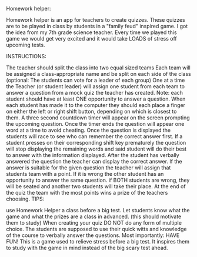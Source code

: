 Homework helper:

Homework helper is an app for teachers to create quizzes. These quizzes are to be played in class by students in a "family feud" inspired game. I got the idea from my 7th grade science teacher. Every time we played this game we would get very excited and it would take LOADS of stress off upcoming tests.

INSTRUCTIONS:

The teacher should split the class into two equal sized teams
Each team will be assigned a class-appropriate name and be split on each side of the class (optional: The students can vote for a leader of each group)
One at a time the Teacher (or student leader) will assign one student from each team to answer a question from a mock quiz the teacher has created. Note: each student should have at least ONE opportunity to answer a question.
When each student has made it to the computer they should each place a finger on either the left or right shift button, depending on which is closest to them.
A three second countdown timer will appear on the screen prompting the upcoming question. Once the timer ends the question will appear one word at a time to avoid cheating.
Once the question is displayed the students will race to see who can remember the correct answer first. If a student presses on their corresponding shift key prematurely the question will stop displaying the remaining words and said student will do their best to answer with the information displayed.
After the student has verbally answered the question the teacher can display the correct answer. If the answer is suitable for the given question the teacher will assign that students team with a point. If it is wrong the other student has an opportunity to answer the same question. if BOTH students are wrong, they will be seated and another two students will take their place.
At the end of the quiz the team with the most points wins a prize of the teachers choosing.
TIPS:

use Homework Helper a class before a big test.
Let students know what the game and what the prizes are a class in advanced. (this should motivate them to study)
When creating your quiz DO NOT do any form of multiple choice. The students are supposed to use their quick witts and knowledge of the course to verbally answer the questions.
Most importantly: HAVE FUN! This is a game used to relieve stress before a big test. It inspires them to study with the game in mind instead of the big scary test ahead.